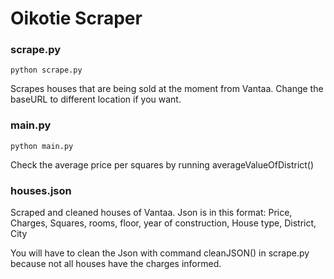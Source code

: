# Oikotie Scraper

### scrape.py
```python scrape.py ```

Scrapes houses that are being sold at the moment from Vantaa.
Change the baseURL to different location if you want.

### main.py
``` python main.py ```

Check the average price per squares by running averageValueOfDistrict()

### houses.json
Scraped and cleaned houses of Vantaa.
Json is in this format:
Price, Charges, Squares, rooms, floor, year of construction, House type, District, City

You will have to clean the Json with command cleanJSON() in scrape.py because not all houses have the charges informed.
